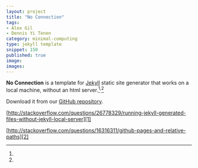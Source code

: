 ```yaml
---
layout: project
title: "No Connection"
tags:
- Alex Gil
- Dennis Yi Tenen
category: minimal-computing
type: jekyll template
snippet: 150
published: true
image:
images:
---
```


**No Connection** is a template for [Jekyll](http://jekyllrb.com/) static site
generator that works on a local machine, without an html
server.[^1]<sup>,</sup>[^2]

Download it from our [GitHub repository](https://github.com/xpmethod/no-connection).

[^1]:
[http://stackoverflow.com/questions/26778329/running-jekyll-generated-files-without-jekyll-local-server][1]

[^2]:
[http://stackoverflow.com/questions/16316311/github-pages-and-relative-paths][2]

[1]: http://stackoverflow.com/questions/26778329/running-jekyll-generated-files-without-jekyll-local-server
[2]: http://stackoverflow.com/questions/16316311/github-pages-and-relative-paths
